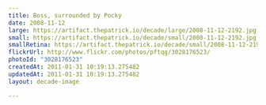 ```yaml
---
title: Boss, surrounded by Pocky
date: 2008-11-12
large: https://artifact.thepatrick.io/decade/large/2008-11-12-2192.jpg
small: https://artifact.thepatrick.io/decade/small/2008-11-12-2192.jpg
smallRetina: https://artifact.thepatrick.io/decade/small/2008-11-12-2192@2x.jpg
flickrUrl: http://www.flickr.com/photos/pftqg/3028176523/
photoId: "3028176523"
createdAt: 2011-01-31 10:19:13.275482
updatedAt: 2011-01-31 10:19:13.275482
layout: decade-image

---
```



